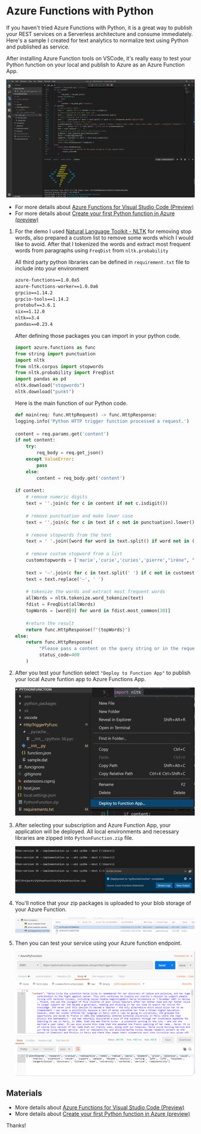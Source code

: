 # Azure Functions with Python
If you haven't tried Azure Functions with Python, it is a great way to publish your REST services on a Serverless architecture and consume immediately.
Here's a sample I created for text analytics to normalize text using Python and published as service.

After installing Azure Function tools on VSCode, it's really easy to test your Python function on your local and publish to Azure as an Azure Function App.

![](screenshots\vscodeFunctions.png)

* For more details about [Azure Functions for Visual Studio Code (Preview)
](https://github.com/Microsoft/vscode-azurefunctions)
* For more details about [Create your first Python function in Azure (preview)
](https://docs.microsoft.com/en-us/azure/azure-functions/functions-create-first-function-python)

1. For the demo I used [Natural Language Toolkit - NLTK](https://www.nltk.org) for removing stop words, also prepared a custom list to remove some words which I would like to avoid. After that I tokenized the words and extract most frequent words from paragraphs using `FreqDist` from `nltk.probability`


    All third party python libraries can be defined in `requirement.txt` file to include into your environment
    ```txt
    azure-functions==1.0.0a5
    azure-functions-worker==1.0.0a6
    grpcio==1.14.2
    grpcio-tools==1.14.2
    protobuf==3.6.1
    six==1.12.0
    nltk==3.4
    pandas==0.23.4
    ```
    After defining those packages you can import in your python code.
    ```python
    import azure.functions as func
    from string import punctuation
    import nltk
    from nltk.corpus import stopwords
    from nltk.probability import FreqDist
    import pandas as pd
    nltk.download("stopwords")
    nltk.download("punkt")
    ```

    Here is the main function of our Python code.
    ```python
    def main(req: func.HttpRequest) -> func.HttpResponse:
    logging.info('Python HTTP trigger function processed a request.')

    content = req.params.get('content')
    if not content:
        try:
            req_body = req.get_json()
        except ValueError:
            pass
        else:
            content = req_body.get('content')

    if content:
        # remove numeric digits
        text = ''.join(c for c in content if not c.isdigit())

        # remove punctuation and make lower case
        text = ''.join(c for c in text if c not in punctuation).lower()
        
        # remove stopwords from the text
        text = ' '.join([word for word in text.split() if word not in (stopwords.words('english'))])
        
        # remove custom stopword from a list
        customstopwords = ['marie','curie','curies','pierre',"irène", "irene",'new','time','also','one','name' ,"work", "rosalind","franklin", "first","must","never"]
        
        text = '–'.join(c for c in text.split(' ') if c not in customstopwords)
        text = text.replace('–', ' ')
        
        # tokenize the words and extract most frequent words
        allWords = nltk.tokenize.word_tokenize(text)
        fdist = FreqDist(allWords)
        topWords = [word[0] for word in fdist.most_common(30)]
        
        #return the result
        return func.HttpResponse(f"{topWords}")
    else:
        return func.HttpResponse(
             "Please pass a content on the query string or in the request body",
             status_code=400
        )
    ```

1. After you test your function select `"Deploy to Function App"` to publish your local Azure funtion app to Azure Functions App.

    ![](screenshots\deployfunction.png)

1. After selecting your subscription and Azure Function App, your application will be deployed. All local environments and necessary libraries are zipped into `PythonFunction.zip` file.

    ![](screenshots\PythonFunctionZip.png)

1. You'll notice that your zip packages is uploaded to your blob storage of your Azure Function.

    ![](screenshots\envfilesblob.png)

1. Then you can test your service using your Azure function endpoint.

    ![](screenshots\FuncionCall.png)

## Materials
* More details about [Azure Functions for Visual Studio Code (Preview)
](https://github.com/Microsoft/vscode-azurefunctions)
* More details about [Create your first Python function in Azure (preview)
](https://docs.microsoft.com/en-us/azure/azure-functions/functions-create-first-function-python)


Thanks!
